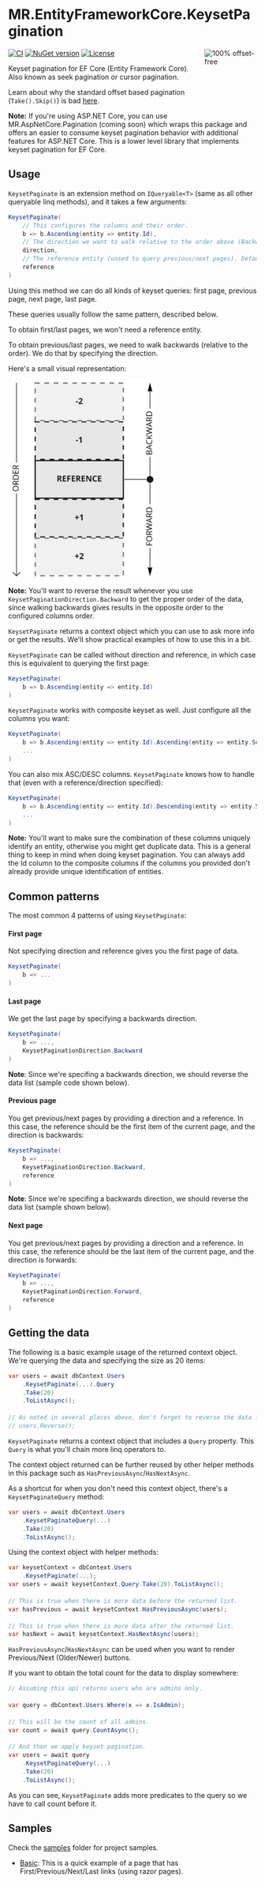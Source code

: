 # MR.EntityFrameworkCore.KeysetPagination

<a href="http://use-the-index-luke.com/no-offset">
  <img src="http://use-the-index-luke.com/img/no-offset.q200.png" alt="100% offset-free" target="_blank" align="right" width="106" height="106">
</a>

[![CI](https://github.com/mrahhal/MR.EntityFrameworkCore.KeysetPagination/actions/workflows/ci.yml/badge.svg)](https://github.com/mrahhal/MR.EntityFrameworkCore.KeysetPagination/actions/workflows/ci.yml)
[![NuGet version](https://badge.fury.io/nu/MR.EntityFrameworkCore.KeysetPagination.svg)](https://www.nuget.org/packages/MR.EntityFrameworkCore.KeysetPagination)
[![License](https://img.shields.io/badge/license-MIT-blue.svg)](https://opensource.org/licenses/MIT)

Keyset pagination for EF Core (Entity Framework Core). Also known as seek pagination or cursor pagination.

Learn about why the standard offset based pagination (`Take().Skip()`) is bad [here](http://use-the-index-luke.com/no-offset).

**Note:** If you're using ASP.NET Core, you can use MR.AspNetCore.Pagination (coming soon) which wraps this package and offers an easier to consume keyset pagination behavior with additional features for ASP.NET Core. This is a lower level library that implements keyset pagination for EF Core.

## Usage

`KeysetPaginate` is an extension method on `IQueryable<T>` (same as all other queryable linq methods), and it takes a few arguments:

```cs
KeysetPaginate(
    // This configures the columns and their order.
    b => b.Ascending(entity => entity.Id),
    // The direction we want to walk relative to the order above (Backward/Forward). Default is Forward.
    direction,
    // The reference entity (unsed to query previous/next pages). Default is null.
    reference
)
```

Using this method we can do all kinds of keyset queries: first page, previous page, next page, last page.

These queries usually follow the same pattern, described below.

To obtain first/last pages, we won't need a reference entity.

To obtain previous/last pages, we need to walk backwards (relative to the order). We do that by specifying the direction.

Here's a small visual representation:

<img src="images/exp.jpg" width="300" />

**Note:** You'll want to reverse the result whenever you use `KeysetPaginationDirection.Backward` to get the proper order of the data, since walking backwards gives results in the opposite order to the configured columns order.

`KeysetPaginate` returns a context object which you can use to ask more info or get the results. We'll show practical examples of how to use this in a bit.

`KeysetPaginate` can be called without direction and reference, in which case this is equivalent to querying the first page:

```cs
KeysetPaginate(
    b => b.Ascending(entity => entity.Id)
)
```

`KeysetPaginate` works with composite keyset as well. Just configure all the columns you want:

```cs
KeysetPaginate(
    b => b.Ascending(entity => entity.Id).Ascending(entity => entity.Score),
    ...
)
```

You can also mix ASC/DESC columns. `KeysetPaginate` knows how to handle that (even with a reference/direction specified):

```cs
KeysetPaginate(
    b => b.Ascending(entity => entity.Id).Descending(entity => entity.Score),
    ...
)
```

**Note:** You'll want to make sure the combination of these columns uniquely identify an entity, otherwise you might get duplicate data. This is a general thing to keep in mind when doing keyset pagination. You can always add the Id column to the composite columns if the columns you provided don't already provide unique identification of entities.

## Common patterns

The most common 4 patterns of using `KeysetPaginate`:

#### First page

Not specifying direction and reference gives you the first page of data.

```cs
KeysetPaginate(
    b => ...
)
```

#### Last page

We get the last page by specifying a backwards direction.

```cs
KeysetPaginate(
    b => ...,
    KeysetPaginationDirection.Backward
)
```

**Note**: Since we're specifing a backwards direction, we should reverse the data list (sample code shown below).

#### Previous page

You get previous/next pages by providing a direction and a reference. In this case, the reference should be the first item of the current page, and the direction is backwards:

```cs
KeysetPaginate(
    b => ...,
    KeysetPaginationDirection.Backward,
    reference
)
```

**Note**: Since we're specifing a backwards direction, we should reverse the data list (sample shown below).

#### Next page

You get previous/next pages by providing a direction and a reference. In this case, the reference should be the last item of the current page, and the direction is forwards:

```cs
KeysetPaginate(
    b => ...,
    KeysetPaginationDirection.Forward,
    reference
)
```

## Getting the data

The following is a basic example usage of the returned context object. We're querying the data and specifying the size as 20 items:

```cs
var users = await dbContext.Users
    .KeysetPaginate(...).Query
    .Take(20)
    .ToListAsync();

// As noted in several places above, don't forget to reverse the data if we specified a backwards direction:
// users.Reverse();
```

`KeysetPaginate` returns a context object that includes a `Query` property. This `Query` is what you'll chain more linq operators to.

The context object returned can be further reused by other helper methods in this package such as `HasPreviousAsync`/`HasNextAsync`.

As a shortcut for when you don't need this context object, there's a `KeysetPaginateQuery` method:

```cs
var users = await dbContext.Users
    .KeysetPaginateQuery(...)
    .Take(20)
    .ToListAsync();
```

Using the context object with helper methods:

```cs
var keysetContext = dbContext.Users
    .KeysetPaginate(...);
var users = await keysetContext.Query.Take(20).ToListAsync();

// This is true when there is more data before the returned list.
var hasPrevious = await keysetContext.HasPreviousAsync(users);

// This is true when there is more data after the returned list.
var hasNext = await keysetContext.HasNextAsync(users);
```

`HasPreviousAsync`/`HasNextAsync` can be used when you want to render Previous/Next (Older/Newer) buttons.

If you want to obtain the total count for the data to display somewhere:

```cs
// Assuming this api returns users who are admins only.

var query = dbContext.Users.Where(x => x.IsAdmin);

// This will be the count of all admins.
var count = await query.CountAsync();

// And then we apply keyset pagination.
var users = await query
    .KeysetPaginateQuery(...)
    .Take(20)
    .ToListAsync();
```

As you can see, `KeysetPaginate` adds more predicates to the query so we have to call count before it.

## Samples

Check the [samples](samples) folder for project samples.

- [Basic](samples/Basic): This is a quick example of a page that has First/Previous/Next/Last links (using razor pages).

